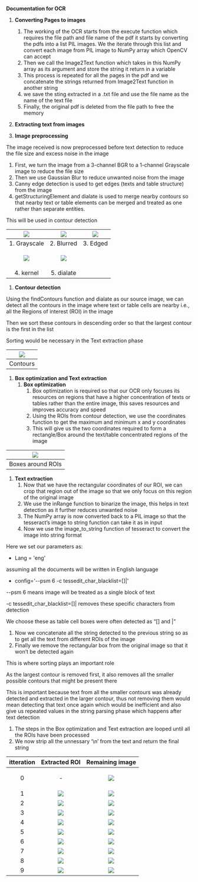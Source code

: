 **Documentation for OCR**

1. **Converting Pages to images**
   1. The working of the OCR starts from the execute function which requires the file path and file name of the pdf
      it starts by converting the pdfs into a list PIL images. We the iterate through this list and convert each image from PIL image to NumPy array which OpenCV can accept
   1. Then we call the Image2Text function which takes in this NumPy array as its argument and store the string it return in a variable
   1. This process is repeated for all the pages in the pdf and we concatenate the strings returned from Image2Text function in another string
   1. we save the sting extracted in a .txt file and use the file name as the name of the text file
   1. Finally, the original pdf is deleted from the file path to free the memory

1. **Extracting text from images**
1. **Image preprocessing**

The image received is now preprocessed before text detection to reduce the file size and excess noise in the image

1. First, we turn the image from a 3-channel BGR to a 1-channel Grayscale image to reduce the file size
1. Then we use Gaussian Blur to reduce unwanted noise from the image
1. Canny edge detection is used to get edges (texts and table structure) from the image
1. getStructuringElement and dialate is used to merge nearby contours so that nearby text or table elements can be merged and treated as one rather than separate entities.

This will be used in contour detection

|![](Aspose.Words.602d7fae-fa80-484b-9dfc-03f46b3dbddb.001.jpeg)|![](Aspose.Words.602d7fae-fa80-484b-9dfc-03f46b3dbddb.001.jpeg)|![](Aspose.Words.602d7fae-fa80-484b-9dfc-03f46b3dbddb.001.jpeg)|
| :-: | :-: | :-: |
|1. Grayscale|2. Blurred|3. Edged|
|<p></p><p></p><p></p><p></p><p></p><p></p><p></p><p>![](Aspose.Words.602d7fae-fa80-484b-9dfc-03f46b3dbddb.002.jpeg)</p>|![](Aspose.Words.602d7fae-fa80-484b-9dfc-03f46b3dbddb.001.jpeg)|
|4. kernel|5. dialate|

1. **Contour detection**

Using the findContours function and dialate as our source image, we can detect all the contours in the image where text or table cells are nearby i.e., all the Regions of interest (ROI) in the image

Then we sort these contours in descending order so that the largest contour is the first in the list

Sorting would be necessary in the Text extraction phase

|![](Aspose.Words.602d7fae-fa80-484b-9dfc-03f46b3dbddb.001.jpeg)|
| :-: |
|Contours|
1. **Box optimization and Text extraction**
   1. **Box optimization**
      1. Box optimization is required so that our OCR only focuses its resources on regions that have a higher concentration of texts or tables rather than the entire image, this saves resources and improves accuracy and speed  
      1. Using the ROIs from contour detection, we use the coordinates function to get the maximum and minimum x and y coordinates
      1. This will give us the two coordinates required to form a rectangle/Box around the text/table concentrated regions of the image 

|![](Aspose.Words.602d7fae-fa80-484b-9dfc-03f46b3dbddb.001.jpeg)|
| :-: |
|Boxes around ROIs|

1. **Text extraction**
   1. Now that we have the rectangular coordinates of our ROI, we can crop that region out of the image so that we only focus on this region of the original image
   1. We use the inRange function to binarize the image, this helps in text detection as it further reduces unwanted noise
   1. The NumPy array is now converted back to a PIL image so that the tesseract’s image to string function can take it as in input
   1. Now we use the image\_to\_string function of tesseract to convert the image into string format

Here we set our parameters as:

- Lang = 'eng'

assuming all the documents will be written in English language

- config='--psm 6 -c tessedit\_char\_blacklist=[]|'

--psm 6 means image will be treated as a single block of text

-c tessedit\_char\_blacklist=[]| removes these specific characters from detection 

We choose these as table cell boxes were often detected as “[] and |”  

1. Now we concatenate all the string detected to the previous string so as to get all the text from different ROIs of the image
1. Finally we remove the rectangular box from the original image so that it won’t be detected again

This is where sorting plays an important role

As the largest contour is removed first, it also removes all the smaller possible contours that might be present there 

This is important because text from all the smaller contours was already detected and extracted in the larger contour, thus not removing them would mean detecting that text once again which would be inefficient and also give us repeated values in the string parsing phase which happens after text detection 

1. The steps in the Box optimization and Text extraction are looped until all the ROIs have been processed
1. We now strip all the unnessary ‘\n’ from the text and return the final string



|itteration|Extracted ROI|Remaining image|
| :-: | :-: | :-: |
|0|<p></p><p></p><p></p><p></p><p></p><p>-</p>|![](Aspose.Words.602d7fae-fa80-484b-9dfc-03f46b3dbddb.001.jpeg)|
|1|![](Aspose.Words.602d7fae-fa80-484b-9dfc-03f46b3dbddb.003.jpeg)|![](Aspose.Words.602d7fae-fa80-484b-9dfc-03f46b3dbddb.001.jpeg)|
|2|![](Aspose.Words.602d7fae-fa80-484b-9dfc-03f46b3dbddb.004.jpeg)|![](Aspose.Words.602d7fae-fa80-484b-9dfc-03f46b3dbddb.001.jpeg)|
|3|![](Aspose.Words.602d7fae-fa80-484b-9dfc-03f46b3dbddb.005.jpeg)|![](Aspose.Words.602d7fae-fa80-484b-9dfc-03f46b3dbddb.001.jpeg)|
|4|![](Aspose.Words.602d7fae-fa80-484b-9dfc-03f46b3dbddb.006.jpeg)|![](Aspose.Words.602d7fae-fa80-484b-9dfc-03f46b3dbddb.001.jpeg)|
|5|![](Aspose.Words.602d7fae-fa80-484b-9dfc-03f46b3dbddb.007.jpeg)|![](Aspose.Words.602d7fae-fa80-484b-9dfc-03f46b3dbddb.001.jpeg)|
|6|![](Aspose.Words.602d7fae-fa80-484b-9dfc-03f46b3dbddb.008.jpeg)|![](Aspose.Words.602d7fae-fa80-484b-9dfc-03f46b3dbddb.001.jpeg)|
|7|![](Aspose.Words.602d7fae-fa80-484b-9dfc-03f46b3dbddb.009.jpeg)|![](Aspose.Words.602d7fae-fa80-484b-9dfc-03f46b3dbddb.001.jpeg)|
|8|![](Aspose.Words.602d7fae-fa80-484b-9dfc-03f46b3dbddb.010.jpeg)|![](Aspose.Words.602d7fae-fa80-484b-9dfc-03f46b3dbddb.001.jpeg)|
|9|![](Aspose.Words.602d7fae-fa80-484b-9dfc-03f46b3dbddb.011.jpeg)|![](Aspose.Words.602d7fae-fa80-484b-9dfc-03f46b3dbddb.001.jpeg)|


